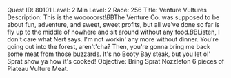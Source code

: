 Quest ID: 80101
Level: 2
Min Level: 2
Race: 256
Title: Venture Vultures
Description: This is the wooooorst!$B$BThe Venture Co. was supposed to be about fun, adventure, and sweet, sweet profits, but all we've done so far is fly up to the middle of nowhere and sit around without any food.$B$BListen, I don't care what Nert says. I'm not workin' any more without dinner. You're going out into the forest, aren't'cha? Then, you're gonna bring me back some meat from those buzzards. It's no Booty Bay steak, but you let ol' Sprat show ya how it's cooked!
Objective: Bring Sprat Nozzleton 6 pieces of Plateau Vulture Meat.
